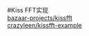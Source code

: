 #Kiss FFT实现  
[bazaar-projects/kissfft](https://github.com/bazaar-projects/kissfft)  
[crazyleen/kissfft-example](https://github.com/crazyleen/kissfft-example)  
